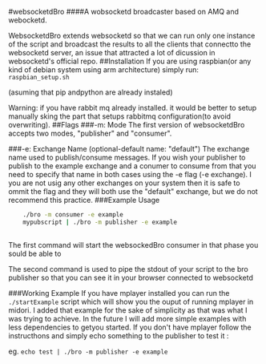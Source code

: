 #websocketdBro
####A wobsocketd broadcaster based on AMQ and webocketd.

 WebsocketdBro extends websocketd so that we can run only one instance of the script and broadcast the results to all the clients that connectto the websocketd server, an issue that attracted a lot of dicussion in websocketd's official repo. 
##Installation
If you are using raspbian(or any kind of debian system using arm architecture) simply run:
```raspbian_setup.sh ```

(asuming  that pip andpython are already instaled)

Warning: if you have rabbit mq already installed. it would be better to setup manually sking the part that setups rabbitmq configuration(to avoid overwriting).
##Flags
###-m: Mode
The first version of websocketdBro accepts two modes, "publisher" and "consumer".

###-e: Exchange Name (optional-default name: "default")
The exchange name used to publish/consume messages. If you wish your publisher to publish to the example exchange and a conumer to consume from that you need to specify that name in both cases using the -e flag (-e exchange).
I you are not usig any other exchanges on your system then it is safe to ommit the flag and they will both use the "default" exchange, but we do not recommend this practice.
###Example Usage
```sh
    ./bro -m consumer -e example
    mypubscript | ./bro -m publisher -e example
  
```
The first command will start the websockedBro consumer in that phase you sould be able to 

The second command is used to pipe the stdout of your script to the bro publisher so that you can see it in your browser connected to websocketd

###Working Example
If you have mplayer installed you can run the ```./startExample``` script which will show you the ouput of running mplayer in midori. I added that example for the sake of simplicity as that was what I was trying to achieve. In the future I will add more simple examples with less dependencies to getyou started. If you don't have mplayer follow the instructhons and simply echo something to the publisher to test it :

eg. ```echo test | ./bro -m publisher -e example```

